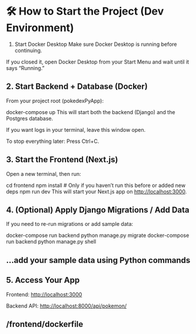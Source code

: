 # 🛠️ How to Start the Project (Dev Environment)

1. Start Docker Desktop
Make sure Docker Desktop is running before continuing.

If you closed it, open Docker Desktop from your Start Menu and wait until it says “Running.”

## 2. Start Backend + Database (Docker)

From your project root (pokedexPyApp):

docker-compose up
This will start both the backend (Django) and the Postgres database.

If you want logs in your terminal, leave this window open.

To stop everything later: Press Ctrl+C.

## 3. Start the Frontend (Next.js)

Open a new terminal, then run:

cd frontend
npm install        # Only if you haven’t run this before or added new deps
npm run dev
This will start your Next.js app on <http://localhost:3000>.

## 4. (Optional) Apply Django Migrations / Add Data

If you need to re-run migrations or add sample data:

docker-compose run backend python manage.py migrate
docker-compose run backend python manage.py shell

## ...add your sample data using Python commands

## 5. Access Your App

Frontend: <http://localhost:3000>

Backend API: <http://localhost:8000/api/pokemon/>

/frontend/dockerfile
 -
